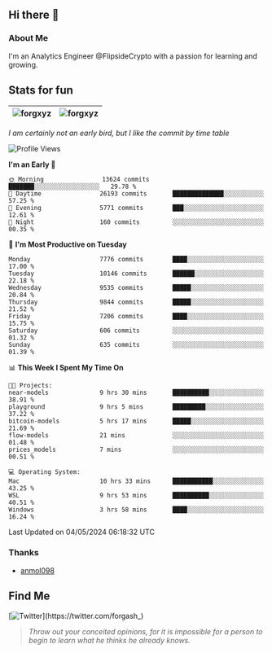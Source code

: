 ## Hi there 👋

### About Me

I'm an Analytics Engineer @FlipsideCrypto with a passion for learning and growing.
  
## Stats for fun

| <img align="center" src="https://github-readme-streak-stats.herokuapp.com/?user=forgxyz&theme=tokyonight" alt="forgxyz" /> | <img align="center" src="https://github-readme-stats.vercel.app/api?username=forgxyz&theme=tokyonight&show_icons=true" alt="forgxyz" /> |
| ------------- |------------- |

*I am certainly not an early bird, but I like the commit by time table*  

<!--START_SECTION:waka-->
![Profile Views](http://img.shields.io/badge/Profile%20Views-0-blue)

**I'm an Early 🐤** 

```text
🌞 Morning                13624 commits       ███████░░░░░░░░░░░░░░░░░░   29.78 % 
🌆 Daytime                26193 commits       ██████████████░░░░░░░░░░░   57.25 % 
🌃 Evening                5771 commits        ███░░░░░░░░░░░░░░░░░░░░░░   12.61 % 
🌙 Night                  160 commits         ░░░░░░░░░░░░░░░░░░░░░░░░░   00.35 % 
```
📅 **I'm Most Productive on Tuesday** 

```text
Monday                   7776 commits        ████░░░░░░░░░░░░░░░░░░░░░   17.00 % 
Tuesday                  10146 commits       ██████░░░░░░░░░░░░░░░░░░░   22.18 % 
Wednesday                9535 commits        █████░░░░░░░░░░░░░░░░░░░░   20.84 % 
Thursday                 9844 commits        █████░░░░░░░░░░░░░░░░░░░░   21.52 % 
Friday                   7206 commits        ████░░░░░░░░░░░░░░░░░░░░░   15.75 % 
Saturday                 606 commits         ░░░░░░░░░░░░░░░░░░░░░░░░░   01.32 % 
Sunday                   635 commits         ░░░░░░░░░░░░░░░░░░░░░░░░░   01.39 % 
```


📊 **This Week I Spent My Time On** 

```text
🐱‍💻 Projects: 
near-models              9 hrs 30 mins       ██████████░░░░░░░░░░░░░░░   38.91 % 
playground               9 hrs 5 mins        █████████░░░░░░░░░░░░░░░░   37.22 % 
bitcoin-models           5 hrs 17 mins       █████░░░░░░░░░░░░░░░░░░░░   21.69 % 
flow-models              21 mins             ░░░░░░░░░░░░░░░░░░░░░░░░░   01.48 % 
prices_models            7 mins              ░░░░░░░░░░░░░░░░░░░░░░░░░   00.51 % 

💻 Operating System: 
Mac                      10 hrs 33 mins      ███████████░░░░░░░░░░░░░░   43.25 % 
WSL                      9 hrs 53 mins       ██████████░░░░░░░░░░░░░░░   40.51 % 
Windows                  3 hrs 58 mins       ████░░░░░░░░░░░░░░░░░░░░░   16.24 % 
```


 Last Updated on 04/05/2024 06:18:32 UTC
<!--END_SECTION:waka-->

### Thanks
 - [anmol098](https://github.com/anmol098/waka-readme-stats/)
  
## Find Me
[![Twitter](https://img.shields.io/twitter/url/https/twitter.com/forgash_.svg?style=social&label=Follow%20%40forgash_)](https://twitter.com/forgash_)


> *Throw out your conceited opinions, for it is impossible for a person to begin to learn what he thinks he already knows.* 
